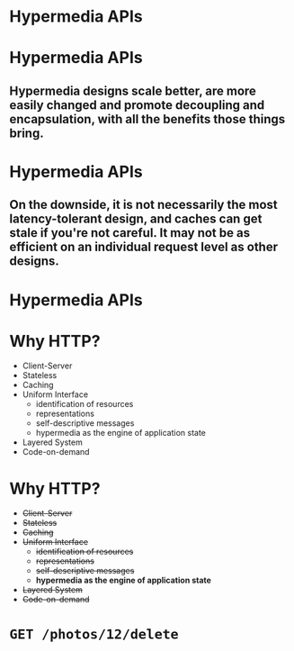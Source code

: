 <!SLIDE green-title padding-bottom>

# Hypermedia APIs

<!SLIDE green-title padding-bottom>

# Hypermedia APIs

<h2>Hypermedia designs scale better, are more easily changed and promote decoupling
and encapsulation, with all the benefits those things bring. </h2>

<!SLIDE green-title padding-bottom>

# Hypermedia APIs

<h2>On the downside, 
it is not necessarily the most latency-tolerant design, and caches can get stale
if you're not careful. It may not be as efficient on an individual request level
as other designs.</h2>

<!SLIDE green-title padding-bottom>

# Hypermedia APIs



<!SLIDE green-title little-bullets>

# Why HTTP?

* Client-Server
* Stateless
* Caching
* Uniform Interface
  * identification of resources
  * representations
  * self-descriptive messages 
  * hypermedia as the engine of application state
* Layered System
* Code-on-demand

<!SLIDE green-title little-bullets>

# Why HTTP?

* <strike>Client-Server</strike>
* <strike>Stateless</strike>
* <strike>Caching</strike>
* <strike>Uniform Interface</strike>
  * <strike>identification of resources</strike>
  * <strike>representations</strike>
  * <strike>self-descriptive messages </strike>
  * **hypermedia as the engine of application state**
* <strike>Layered System</strike>
* <strike>Code-on-demand</strike>

<!SLIDE>

# <code>GET /photos/12/delete</code>
